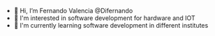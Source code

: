 - 👋 Hi, I’m Fernando Valencia @Difernando
- 👀 I'm interested in software development for hardware and IOT
- 🌱 I'm currently learning software development in different institutes

<!---
Difernando/Difernando is a ✨ special ✨ repository because its `README.md` (this file) appears on your GitHub profile.
You can click the Preview link to take a look at your changes.
--->
